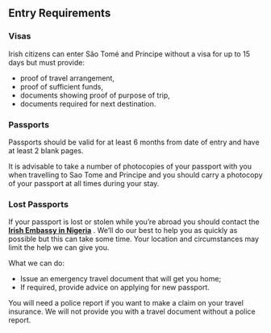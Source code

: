 ## Entry Requirements

### **Visas**

Irish citizens can enter São Tomé and Principe without a visa for up to 15 days but must provide:

* proof of travel arrangement,
* proof of sufficient funds,
* documents showing proof of purpose of trip,
* documents required for next destination.

### **Passports**

Passports should be valid for at least 6 months from date of entry and have at least 2 blank pages.

It is advisable to take a number of photocopies of your passport with you when travelling to Sao Tome and Principe and you should carry a photocopy of your passport at all times during your stay.

### **Lost Passports**

If your passport is lost or stolen while you’re abroad you should contact the [**Irish Embassy in Nigeria**](/en/nigeria/abuja/) . We’ll do our best to help you as quickly as possible but this can take some time. Your location and circumstances may limit the help we can give you.

What we can do:

* Issue an emergency travel document that will get you home;
* If required, provide advice on applying for new passport.

You will need a police report if you want to make a claim on your travel insurance. We will not provide you with a travel document without a police report.